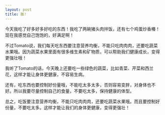 ```yaml
---
layout: post
title: 胀!
---
```


今天我吃了好多好多好吃的东西！我吃了两碗猪头肉拌饭，还有七个鸡蛋炒香椿！现在我感觉自己饱饱的，好满足啊！

不过Tomato说，我们每天吃东西要注意营养均衡，不能只吃肉肉肉，还要吃蔬菜水果哦。因为蔬菜水果里面有很多维生素和矿物质，可以帮助我们健康成长，变得更强壮哦！

我听了Tomato的话，今天晚上还要吃一些绿色的蔬菜，比如青菜、芹菜和西兰花，这样才能让身体更健康，不容易生病。

还有，吃东西也要控制好份量哦，不能吃太多太多，否则容易变胖，对身体也不好。所以我要尽量控制自己的食量，不要吃太多，保持健康的体型。

总之，吃饭要注意营养均衡，不能只吃肉肉肉，还要吃蔬菜水果哦。而且要控制好份量，不要吃太多。这样才能让我们的身体更健康，变得更强壮！
